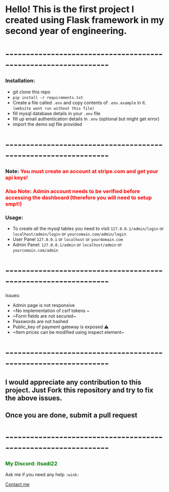 # Hello! This is the first project I created using Flask framework in my second year of engineering.

# ---------------------------------------------------------------

### Installation:

- git clone this repo
- `pip install -r requirements.txt`
- Create a file called `.env` and copy contents of `.env.example` in it. `(website wont run without this file)`
- fill mysql database details in your `.env` file
- fill up email authentication details in `.env` (optional but might get error)
- import the demo sql file provided

# ---------------------------------------------------------------


### Note: <span style="color:red">You must create an account at stripe.com and get your api keys! </span>
### <span style="color:red"> Also Note: Admin account needs to be verified before accessing the dashboard **(therefore you will need to setup smpt!)** </span>


### Usage:
- To create all the mysql tables you need to visit `127.0.0.1/admin/login` or `localhost/admin/login` or `yourcomain.com/admin/login`
- User Panel `127.0.0.1` or `localhost` or `yourdomain.com`
- Admin Panel: `127.0.0.1/admin` or `localhost/admin` or `yourcomain.com/admin`

# ---------------------------------------------------------------

Issues:
  - Admin page is not responsive
  - ~No implementation of csrf tokens ~
  - ~Form fields are not secured~
  - Passwords are not hashed
  - Public_key of payment gateway is exposed ⚠️
  - ~Item prices can be modified using inspect element~

# ---------------------------------------------------------------

## I would appreciate any contribution to this project. Just Fork this repository and try to fix the above issues.
## Once you are done, submit a pull request


# ---------------------------------------------------------------
### <span style="color:green"> My Discord: itsadi22 </span>
Ask me if you need any help `:wink:`

[Contact me](mailto:itsadi22.zil@ud.me)
